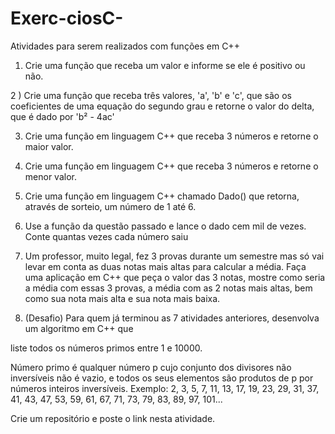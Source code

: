 # Exerc-ciosC-

Atividades para serem realizados com funções em C++


1) Crie uma função que receba um valor e informe se ele é positivo ou não.

2 ) Crie uma função que receba três valores, 'a', 'b' e 'c', que são os coeficientes de uma equação do segundo grau e retorne o valor do delta, que é dado por 'b² - 4ac'

3)  Crie uma função em linguagem C++ que receba 3 números e retorne o maior valor.

4) Crie uma função em linguagem C++ que receba 3 números e retorne o menor valor.

5) Crie uma função em linguagem C++ chamado Dado() que retorna, através de sorteio, um número de 1 até 6.

6) Use a função da questão passado e lance o dado cem mil de vezes. Conte quantas vezes cada número saiu

7) Um professor, muito legal, fez 3 provas durante um semestre mas só vai levar em conta as duas notas mais altas para calcular a média. Faça uma aplicação em C++ que peça o valor das 3 notas, mostre como seria a média com essas 3 provas, a média com as 2 notas mais altas, bem como sua nota mais alta e sua nota mais baixa.


8) (Desafio) Para quem já terminou as 7 atividades anteriores, desenvolva um algoritmo em C++ que 

liste todos os números primos entre 1 e 10000. 

Número primo é qualquer número p cujo conjunto dos divisores não inversíveis não é vazio, e todos os seus elementos são produtos de p por números inteiros inversíveis. Exemplo: 2, 3, 5, 7, 11, 13, 17, 19, 23, 29, 31, 37, 41, 43, 47, 53, 59, 61, 67, 71, 73, 79, 83, 89, 97, 101...


Crie um repositório e poste o link nesta atividade.
